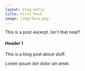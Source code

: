 ```yaml
---
layout: blog_entry
title: First Post
image: /img/face.png
---
```


This is a post excerpt. Isn't that neat?

#### Header 1

This is a blog post about stuff.

Lorem ipsum dot dolor sin amet.
